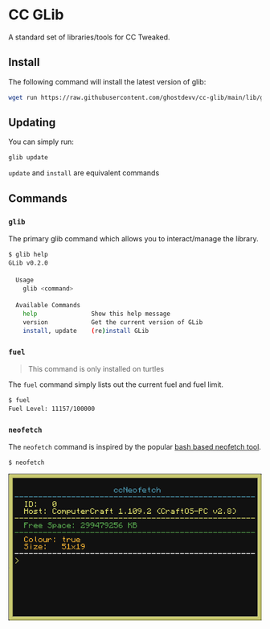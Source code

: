 # CC GLib

A standard set of libraries/tools for CC Tweaked.

## Install

The following command will install the latest version of glib:

```bash
wget run https://raw.githubusercontent.com/ghostdevv/cc-glib/main/lib/glib.lua install
```

## Updating

You can simply run:

```bash
glib update
```

`update` and `install` are equivalent commands

## Commands

### `glib`

The primary glib command which allows you to interact/manage the library.

```bash
$ glib help
GLib v0.2.0

  Usage
    glib <command>

  Available Commands
    help               Show this help message
    version            Get the current version of GLib
    install, update    (re)install GLib
```

### `fuel`

> This command is only installed on turtles

The `fuel` command simply lists out the current fuel and fuel limit.

```bash
$ fuel
Fuel Level: 11157/100000
```

### `neofetch`

The `neofetch` command is inspired by the popular [bash based neofetch tool](https://github.com/dylanaraps/neofetch).

```bash
$ neofetch
```

![neofetch screenshot](./.github/neofetch.png)